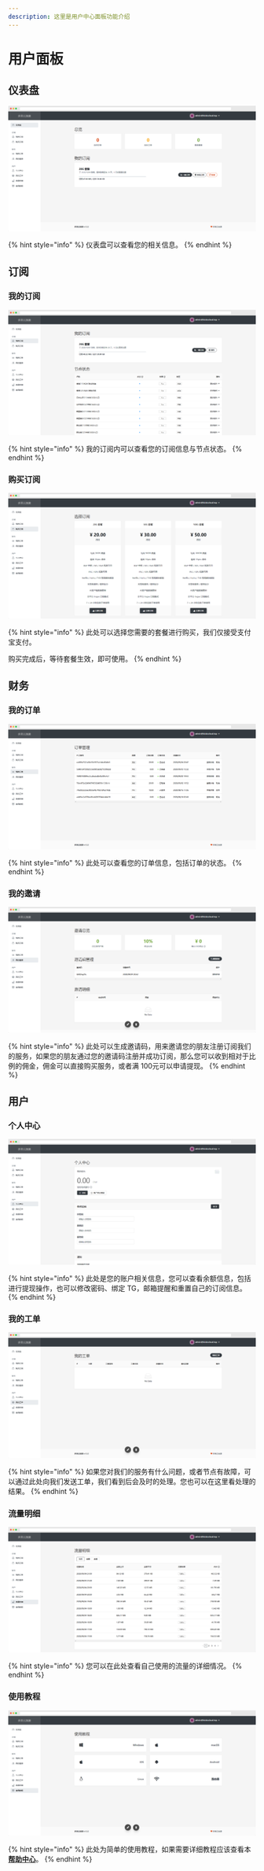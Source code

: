```yaml
---
description: 这里是用户中心面板功能介绍
---
```


# 用户面板

## 仪表盘

![&#x591A;&#x7F8E;&#x4E91;&#x52A0;&#x901F;&#xFF5C;&#x7528;&#x6237;&#x4E2D;&#x5FC3;&#xFF5C;&#x4EEA;&#x8868;&#x76D8;](../../.gitbook/assets/duomeicloud_user-panel-001-dashboard.png)

{% hint style="info" %}
仪表盘可以查看您的相关信息。
{% endhint %}

## 订阅

### 我的订阅

![&#x591A;&#x7F8E;&#x4E91;&#x52A0;&#x901F;&#xFF5C;&#x7528;&#x6237;&#x4E2D;&#x5FC3;&#xFF5C;&#x6211;&#x7684;&#x8BA2;&#x9605;](../../.gitbook/assets/duomeicloud_user-panel-002-subscribe.png)

{% hint style="info" %}
我的订阅内可以查看您的订阅信息与节点状态。
{% endhint %}

### 购买订阅

![&#x591A;&#x7F8E;&#x4E91;&#x52A0;&#x901F;&#xFF5C;&#x7528;&#x6237;&#x4E2D;&#x5FC3;&#xFF5C;&#x8D2D;&#x4E70;&#x8BA2;&#x9605;](../../.gitbook/assets/duomeicloud_user-panel-003-plan.png)

{% hint style="info" %}
此处可以选择您需要的套餐进行购买，我们仅接受支付宝支付。

购买完成后，等待套餐生效，即可使用。
{% endhint %}

## 财务

### 我的订单

![&#x591A;&#x7F8E;&#x4E91;&#x52A0;&#x901F;&#xFF5C;&#x7528;&#x6237;&#x4E2D;&#x5FC3;&#xFF5C;&#x6211;&#x7684;&#x8BA2;&#x5355;](../../.gitbook/assets/duomeicloud_user-panel-004-order.png)

{% hint style="info" %}
此处可以查看您的订单信息，包括订单的状态。
{% endhint %}

### 我的邀请

![&#x591A;&#x7F8E;&#x4E91;&#x52A0;&#x901F;&#xFF5C;&#x7528;&#x6237;&#x4E2D;&#x5FC3;&#xFF5C;&#x6211;&#x7684;&#x9080;&#x8BF7;](../../.gitbook/assets/duomeicloud_user-panel-005-invite.png)

{% hint style="info" %}
此处可以生成邀请码，用来邀请您的朋友注册订阅我们的服务，如果您的朋友通过您的邀请码注册并成功订阅，那么您可以收到相对于比例的佣金，佣金可以直接购买服务，或者满 100元可以申请提现。
{% endhint %}

## 用户

### 个人中心

![&#x591A;&#x7F8E;&#x4E91;&#x52A0;&#x901F;&#xFF5C;&#x7528;&#x6237;&#x4E2D;&#x5FC3;&#xFF5C;&#x4E2A;&#x4EBA;&#x4E2D;&#x5FC3;](../../.gitbook/assets/duomeicloud_user-panel-006-profile.png)

{% hint style="info" %}
此处是您的账户相关信息，您可以查看余额信息，包括进行提现操作，也可以修改密码、绑定 TG，邮箱提醒和重置自己的订阅信息。
{% endhint %}

### 我的工单

![&#x591A;&#x7F8E;&#x4E91;&#x52A0;&#x901F;&#xFF5C;&#x7528;&#x6237;&#x4E2D;&#x5FC3;&#xFF5C;&#x6211;&#x7684;&#x5DE5;&#x5355;](../../.gitbook/assets/duomeicloud_user-panel-007-ticket.png)

{% hint style="info" %}
如果您对我们的服务有什么问题，或者节点有故障，可以通过此处向我们发送工单，我们看到后会及时的处理。您也可以在这里看处理的结果。
{% endhint %}

### 流量明细

![&#x591A;&#x7F8E;&#x4E91;&#x52A0;&#x901F;&#xFF5C;&#x7528;&#x6237;&#x4E2D;&#x5FC3;&#xFF5C;&#x6D41;&#x91CF;&#x660E;&#x7EC6;](../../.gitbook/assets/duomeicloud_user-panel-008-traffic.png)

{% hint style="info" %}
您可以在此处查看自己使用的流量的详细情况。
{% endhint %}

### 使用教程

![&#x591A;&#x7F8E;&#x4E91;&#x52A0;&#x901F;&#xFF5C;&#x7528;&#x6237;&#x4E2D;&#x5FC3;&#xFF5C;&#x4F7F;&#x7528;&#x6559;&#x7A0B;](../../.gitbook/assets/duomeicloud_user-panel-009-tutorial.png)

{% hint style="info" %}
此处为简单的使用教程，如果需要详细教程应该查看本[**帮助中心**](https://docs.lululucloud.xyz/)。
{% endhint %}

